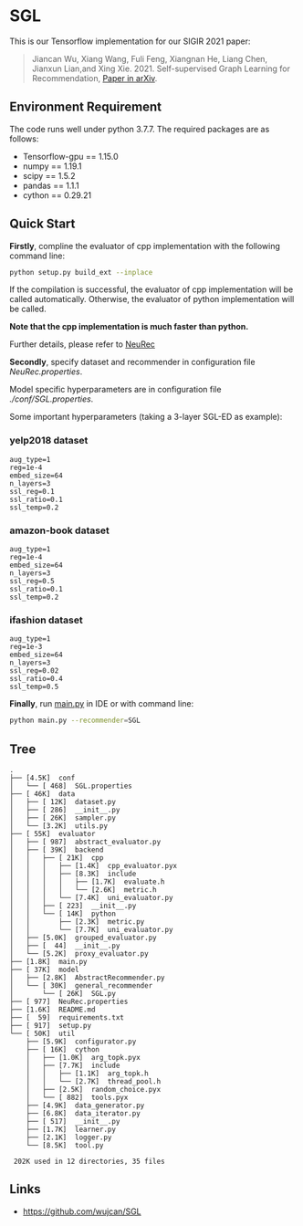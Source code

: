 # SGL
This is our Tensorflow implementation for our SIGIR 2021 paper:

>Jiancan Wu, Xiang Wang, Fuli Feng, Xiangnan He, Liang Chen, Jianxun Lian,and Xing Xie. 2021. Self-supervised Graph Learning for Recommendation, [Paper in arXiv](https://arxiv.org/abs/2010.10783).

## Environment Requirement

The code runs well under python 3.7.7. The required packages are as follows:

- Tensorflow-gpu == 1.15.0
- numpy == 1.19.1
- scipy == 1.5.2
- pandas == 1.1.1
- cython == 0.29.21

## Quick Start
**Firstly**, compline the evaluator of cpp implementation with the following command line:

```bash
python setup.py build_ext --inplace
```

If the compilation is successful, the evaluator of cpp implementation will be called automatically.
Otherwise, the evaluator of python implementation will be called.

**Note that the cpp implementation is much faster than python.**

Further details, please refer to [NeuRec](https://github.com/wubinzzu/NeuRec/)

**Secondly**, specify dataset and recommender in configuration file *NeuRec.properties*.

Model specific hyperparameters are in configuration file *./conf/SGL.properties*.

Some important hyperparameters (taking a 3-layer SGL-ED as example):

### yelp2018 dataset
```
aug_type=1
reg=1e-4
embed_size=64
n_layers=3
ssl_reg=0.1
ssl_ratio=0.1
ssl_temp=0.2
```

### amazon-book dataset
```
aug_type=1
reg=1e-4
embed_size=64
n_layers=3
ssl_reg=0.5
ssl_ratio=0.1
ssl_temp=0.2
```

### ifashion dataset
```
aug_type=1
reg=1e-3
embed_size=64
n_layers=3
ssl_reg=0.02
ssl_ratio=0.4
ssl_temp=0.5
```


**Finally**, run [main.py](./main.py) in IDE or with command line:

```bash
python main.py --recommender=SGL
```

## Tree
```
.
├── [4.5K]  conf
│   └── [ 468]  SGL.properties
├── [ 46K]  data
│   ├── [ 12K]  dataset.py
│   ├── [ 286]  __init__.py
│   ├── [ 26K]  sampler.py
│   └── [3.2K]  utils.py
├── [ 55K]  evaluator
│   ├── [ 987]  abstract_evaluator.py
│   ├── [ 39K]  backend
│   │   ├── [ 21K]  cpp
│   │   │   ├── [1.4K]  cpp_evaluator.pyx
│   │   │   ├── [8.3K]  include
│   │   │   │   ├── [1.7K]  evaluate.h
│   │   │   │   └── [2.6K]  metric.h
│   │   │   └── [7.4K]  uni_evaluator.py
│   │   ├── [ 223]  __init__.py
│   │   └── [ 14K]  python
│   │       ├── [2.3K]  metric.py
│   │       └── [7.7K]  uni_evaluator.py
│   ├── [5.0K]  grouped_evaluator.py
│   ├── [  44]  __init__.py
│   └── [5.2K]  proxy_evaluator.py
├── [1.8K]  main.py
├── [ 37K]  model
│   ├── [2.8K]  AbstractRecommender.py
│   └── [ 30K]  general_recommender
│       └── [ 26K]  SGL.py
├── [ 977]  NeuRec.properties
├── [1.6K]  README.md
├── [  59]  requirements.txt
├── [ 917]  setup.py
└── [ 50K]  util
    ├── [5.9K]  configurator.py
    ├── [ 16K]  cython
    │   ├── [1.0K]  arg_topk.pyx
    │   ├── [7.7K]  include
    │   │   ├── [1.1K]  arg_topk.h
    │   │   └── [2.7K]  thread_pool.h
    │   ├── [2.5K]  random_choice.pyx
    │   └── [ 882]  tools.pyx
    ├── [4.9K]  data_generator.py
    ├── [6.8K]  data_iterator.py
    ├── [ 517]  __init__.py
    ├── [1.7K]  learner.py
    ├── [2.1K]  logger.py
    └── [8.5K]  tool.py

 202K used in 12 directories, 35 files
```

## Links
- https://github.com/wujcan/SGL